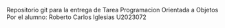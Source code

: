 Repositorio git para la entrega de Tarea Programacion Orientada a Objetos 
Por el alumno: Roberto Carlos Iglesias U2023072
